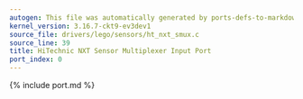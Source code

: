 ```yaml
---
autogen: This file was automatically generated by ports-defs-to-markdown.py
kernel_version: 3.16.7-ckt9-ev3dev1
source_file: drivers/lego/sensors/ht_nxt_smux.c
source_line: 39
title: HiTechnic NXT Sensor Multiplexer Input Port
port_index: 0
---
```


{% include port.md %}

